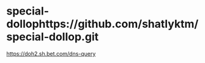 # special-dollophttps://github.com/shatlyktm/special-dollop.git


https://doh2.sh.bet.com/dns-query
